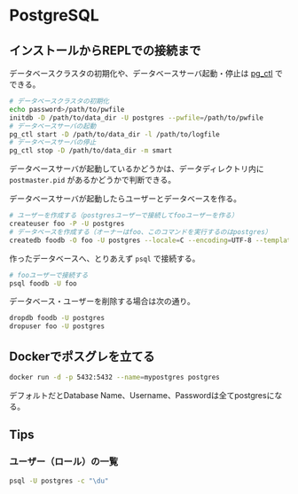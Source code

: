 # PostgreSQL

## インストールからREPLでの接続まで

データベースクラスタの初期化や、データベースサーバ起動・停止は [pg\_ctl](https://www.postgresql.jp/document/current/html/app-pg-ctl.html) でできる。

```sh
# データベースクラスタの初期化
echo password>/path/to/pwfile
initdb -D /path/to/data_dir -U postgres --pwfile=/path/to/pwfile
# データベースサーバの起動
pg_ctl start -D /path/to/data_dir -l /path/to/logfile
# データベースサーバの停止
pg_ctl stop -D /path/to/data_dir -m smart
```

データベースサーバが起動しているかどうかは、データディレクトリ内に `postmaster.pid` があるかどうかで判断できる。

データベースサーバが起動したらユーザーとデータベースを作る。

```sh
# ユーザーを作成する（postgresユーザーで接続してfooユーザーを作る）
createuser foo -P -U postgres
# データベースを作成する（オーナーはfoo、このコマンドを実行するのはpostgres）
createdb foodb -O foo -U postgres --locale=C --encoding=UTF-8 --template=template0
```

作ったデータベースへ、とりあえず `psql` で接続する。

```sh
# fooユーザーで接続する
psql foodb -U foo
```

データベース・ユーザーを削除する場合は次の通り。

```sh
dropdb foodb -U postgres
dropuser foo -U postgres
```

## Dockerでポスグレを立てる

```sh
docker run -d -p 5432:5432 --name=mypostgres postgres
```

デフォルトだとDatabase Name、Username、Passwordは全てpostgresになる。

## Tips

### ユーザー（ロール）の一覧

```sh
psql -U postgres -c "\du"
```
